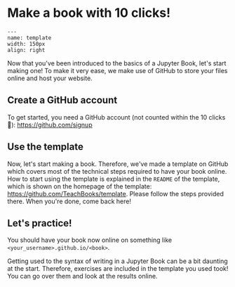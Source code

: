 # Make a book with 10 clicks!

```{figure} figures/template.jpg
---
name: template
width: 150px
align: right
```


Now that you've been introduced to the basics of a Jupyter Book, let's start making one! To make it very ease, we make use of GitHub to store your files online and host your website.

## Create a GitHub account
To get started, you need a GitHub account (not counted within the 10 clicks 🤭): https://github.com/signup

## Use the template
Now, let's start making a book. Therefore, we've made a template on GitHub which covers most of the technical steps required to have your book online. How to start using the template is explained in the `README` of the template, which is shown on the homepage of the template: https://github.com/TeachBooks/template. Please follow the steps provided there. When you're done, come back here!

## Let's practice!
You should have your book now online on something like `<your_username>.github.io/<book>`.

Getting used to the syntax of writing in a Jupyter Book can be a bit daunting at the start. Therefore, exercises are included in the template you used took! You can go over them and look at the results online.